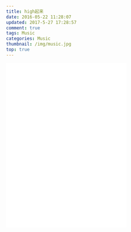 ```yaml
---
title: high起来
date: 2016-05-22 11:28:07
updated: 2017-5-27 17:28:57
comment: true
tags: Music
categories: Music
thumbnail: /img/music.jpg
top: true
---
```

<!--一只花锅喜欢的音乐-->
<iframe frameborder="no" border="0" marginwidth="0" marginheight="0" width=330 height=450 src="//music.163.com/outchain/player?type=0&id=78655346&auto=0&height=430"></iframe>
<!--<iframe frameborder="no" border="0" marginwidth="0" marginheight="0" width=330 height=450 src="http://music.163.com/outchain/player?type=0&id=123398028&auto=0&height=430"></iframe>-->
